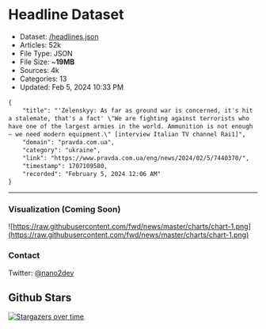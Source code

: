 # Headline Dataset

- Dataset: [/headlines.json](https://raw.githubusercontent.com/fwd/news/master/headlines.json) 
- Articles: 52k
- File Type: JSON
- File Size: ~**19MB**
- Sources: 4k
- Categories: 13
- Updated: Feb 5, 2024 10:33 PM

```
{
    "title": "'Zelenskyy: As far as ground war is concerned, it's hit a stalemate, that's a fact' \"We are fighting against terrorists who have one of the largest armies in the world. Ammunition is not enough – we need modern equipment.\" [interview Italian TV channel Rai1]",
    "domain": "pravda.com.ua",
    "category": "ukraine",
    "link": "https://www.pravda.com.ua/eng/news/2024/02/5/7440370/",
    "timestamp": 1707109580,
    "recorded": "February 5, 2024 12:06 AM"
}
```

---

### Visualization (Coming Soon)

![https://raw.githubusercontent.com/fwd/news/master/charts/chart-1.png](https://raw.githubusercontent.com/fwd/news/master/charts/chart-1.png)

### Contact 

Twitter: [@nano2dev](https://twitter.com/nano2dev)

## Github Stars

[![Stargazers over time](https://starchart.cc/fwd/news.svg)](https://starchart.cc/fwd/news)
